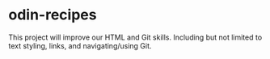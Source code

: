 # odin-recipes
This project will improve our HTML and Git skills. Including but not limited to text styling, links, and navigating/using Git.